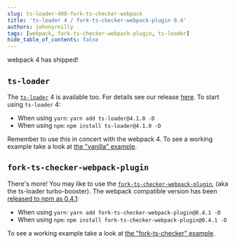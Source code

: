 ```yaml
---
slug: ts-loader-400-fork-ts-checker-webpack
title: 'ts-loader 4 / fork-ts-checker-webpack-plugin 0.4'
authors: johnnyreilly
tags: [webpack, fork-ts-checker-webpack-plugin, ts-loader]
hide_table_of_contents: false
---
```


webpack 4 has shipped!

<!--truncate-->

## `ts-loader`

The [`ts-loader`](https://github.com/TypeStrong/ts-loader) 4 is available too. For details see our release [here](https://github.com/TypeStrong/ts-loader/releases/tag/v4.0.0). To start using `ts-loader` 4:

- When using `yarn`: `yarn add ts-loader@4.1.0 -D`
- When using `npm`: `npm install ts-loader@4.1.0 -D`

Remember to use this in concert with the webpack 4. To see a working example take a look at [the "vanilla" example](https://github.com/johnnyreilly/ts-loader/tree/master/examples/vanilla).

## `fork-ts-checker-webpack-plugin`

There's more! You may like to use the [`fork-ts-checker-webpack-plugin`](https://github.com/Realytics/fork-ts-checker-webpack-plugin), (aka the ts-loader turbo-booster). The webpack compatible version has been [released to npm as 0.4.1](https://github.com/Realytics/fork-ts-checker-webpack-plugin/releases/tag/v0.4.1):

- When using `yarn`: `yarn add fork-ts-checker-webpack-plugin@0.4.1 -D`
- When using `npm`: `npm install fork-ts-checker-webpack-plugin@0.4.1 -D`

To see a working example take a look at [the "fork-ts-checker" example](https://github.com/johnnyreilly/ts-loader/tree/master/examples/fork-ts-checker).
